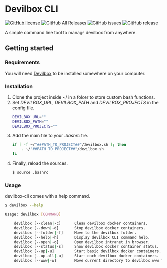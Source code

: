 # Devilbox CLI
[![GitHub license](https://img.shields.io/github/license/inigochoa/devilbox-cli.svg?style=flat-square)](https://github.com/inigochoa/devilbox-cli/blob/master/LICENSE) ![GitHub All Releases](https://img.shields.io/github/downloads/inigochoa/devilbox-cli/total.svg?style=flat-square) ![GitHub issues](https://img.shields.io/github/issues/inigochoa/devilbox-cli.svg?style=flat-square) ![GitHub release](https://img.shields.io/github/release/inigochoa/devilbox-cli.svg?style=flat-square)

A simple command line tool to manage devilbox from anywhere.

## Getting started
### Requirements
You will need [Devilbox](https://github.com/cytopia/devilbox) to be installed somewhere on your computer.

### Installation
1. Clone the project inside ~/ in a folder to store custom bash functions.
2. Set _DEVILBOX_URL_, _DEVILBOX_PATH_ and _DEVILBOX_PROJECTS_ in the config file.
    ```bash
    DEVILBOX_URL=""
    DEVILBOX_PATH=""
    DEVILBOX_PROJECTS=""
    ```
3. Add the main file to your _.bashrc_ file.
    ```bash
    if [ -f ~/"##PATH_TO_PROJECT##"/devilbox.sh ]; then
        . ~/"##PATH_TO_PROJECT##"/devilbox.sh
    fi
    ```
4. Finally, reload the sources.
    ```bash
    $ source .bashrc
    ```

### Usage
devilbox-cli comes with a help command.

```bash
$ devilbox --help

Usage: devilbox [COMMAND]

    devilbox [--clean|-c]      Clean devilbox docker containers.
    devilbox [--down|-d]       Stop devilbox docker containers.
    devilbox [--folder|-f]     Move to the devilbox folder.
    devilbox [--help|-h]       Display devilbox CLI command help.
    devilbox [--open|-o]       Open devilbox intranet in browser.
    devilbox [--status|-s]     Show devilbox docker container status.
    devilbox [--up|-u]         Start basic devilbox docker containers.
    devilbox [--up-all|-u]     Start each devilbox docker containers.
    devilbox [--www|-w]        Move current directory to devilbox www folder.
```
